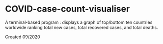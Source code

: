 # COVID-case-count-visualiser

A terminal-based program 
: displays a graph of top/bottom ten countries worldwide ranking total new cases, total recovered cases, and total deaths.

Created 09/2020

